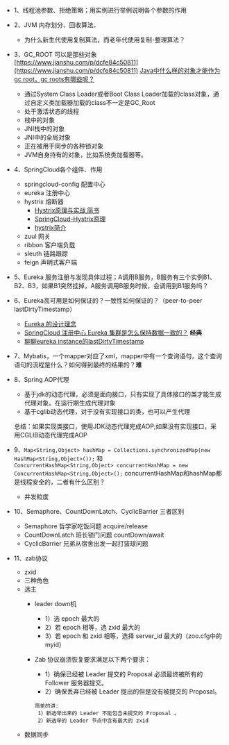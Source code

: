 - 1、线程池参数、拒绝策略；用实例进行举例说明各个参数的作用
- 2、JVM 内存划分、回收算法、
   - 为什么新生代使用复制算法，而老年代使用复制-整理算法？
- 3、GC_ROOT 可以是那些对象 [https://www.jianshu.com/p/dcfe84c50811](https://www.jianshu.com/p/dcfe84c50811) [Java中什么样的对象才能作为gc root，gc roots有哪些呢？](https://www.zhihu.com/question/50381439) 
   - 通过System Class Loader或者Boot Class Loader加载的class对象，通过自定义类加载器加载的class不一定是GC_Root
   - 处于激活状态的线程
   - 栈中的对象
   - JNI栈中的对象
   - JNI中的全局对象
   - 正在被用于同步的各种锁对象
   - JVM自身持有的对象，比如系统类加载器等。
 - 4、SpringCloud各个组件、作用
   - springcloud-config 配置中心
   - eureka 注册中心
   - hystrix 熔断器
      - [Hystrix原理与实战 简书](https://www.jianshu.com/p/0a93fd0e608a)
      - [SpringCloud-Hystrix原理](http://www.uml.org.cn/wfw/201906063.asp)
      - [hystrix简介](https://www.cnblogs.com/sunliyuan/p/11488992.html)
   - zuul 网关
   - ribbon 客户端负载
   - sleuth 链路跟踪
   - feign 声明式客户端
 - 5、Eureka 服务注册与发现具体过程；A调用B服务，B服务有三个实例B1、B2、B3，如果B1突然挂掉，A服务调用B服务时候，会调用到B1服务吗？
 - 6、Eureka高可用是如何保证的？一致性如何保证的？（peer-to-peer lastDirtyTimestamp）
   - [Eureka 的设计理念](https://pencil.lynchj.com/2019/01/03/eureka-%E7%9A%84%E8%AE%BE%E8%AE%A1%E7%90%86%E5%BF%B5/)
   - [SpringCloud 注册中心 Eureka 集群是怎么保持数据一致的？](https://zhuanlan.zhihu.com/p/96396725) **经典**
   - [聊聊eureka instance的lastDirtyTimestamp](https://www.jianshu.com/p/56100ce6a2db) 
 - 7、Mybatis，一个mapper对应了xml，mapper中有一个查询语句，这个查询语句的流程是什么？如何得到最终的结果的？**难**
 - 8、Spring AOP代理
    - 基于jdk的动态代理，必须是面向接口，只有实现了具体接口的类才能生成代理对象。在运行期生成代理对象
    - 基于cglib动态代理，对于没有实现接口的类，也可以产生代理

    总结：如果实现类接口，使用JDK动态代理完成AOP;如果没有实现接口，采用CGLIB动态代理完成AOP
- 9、```Map<String,Object> hashMap = Collections.synchronizedMap(new HashMap<String,Object>());``` 和 ```        ConcurrentHashMap<String,Object> concurrentHashMap = new ConcurrentHashMap<String,Object>();``` concurrentHashMap和hashMap都是线程安全的，二者有什么区别？
   - 并发粒度
- 10、Semaphore、CountDownLatch、CyclicBarrier 三者区别
     - Semaphore 哲学家吃饭问题  acquire/release
     - CountDownLatch 班长锁门问题 countDown/await
     - CyclicBarrier  兄弟从宿舍出发一起打篮球问题
- 11、zab协议
   - zxid
   - 三种角色
   - 选主
      - leader down机
         - 1）选 epoch 最大的
         - 2）若 epoch 相等，选 zxid 最大的
         - 3）若 epoch 和 zxid 相等，选择 server_id 最大的（zoo.cfg中的myid）
      - Zab 协议崩溃恢复要求满足以下两个要求：
         - 1）确保已经被 Leader 提交的 Proposal 必须最终被所有的 Follower 服务器提交。
         - 2）确保丢弃已经被 Leader 提出的但是没有被提交的 Proposal。
        
        ``` 
        简单的讲:
         1）新选举出来的 Leader 不能包含未提交的 Proposal 。
         2）新选举的 Leader 节点中含有最大的 zxid
         ```
   - 数据同步